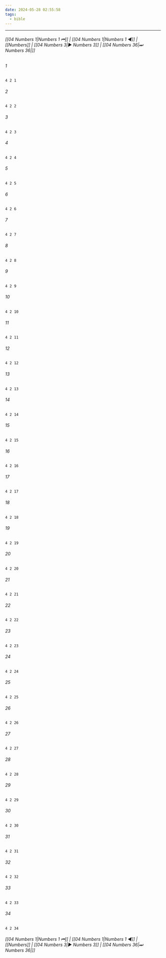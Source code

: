 ```yaml
---
date: 2024-05-28 02:55:58
tags:
  - bible
---
```

___

###### [[04 Numbers 1|Numbers 1 ⏮]] | [[04 Numbers 1|Numbers 1 ◀]] | [[Numbers]] | [[04 Numbers 3|▶ Numbers 3]] | [[04 Numbers 36|⏭ Numbers 36|]]

###### 1
``` verse
4 2 1 
```
###### 2
``` verse
4 2 2 
```
###### 3
``` verse
4 2 3 
```
###### 4
``` verse
4 2 4 
```
###### 5
``` verse
4 2 5 
```
###### 6
``` verse
4 2 6 
```
###### 7
``` verse
4 2 7 
```
###### 8
``` verse
4 2 8 
```
###### 9
``` verse
4 2 9 
```
###### 10
``` verse
4 2 10 
```
###### 11
``` verse
4 2 11 
```
###### 12
``` verse
4 2 12 
```
###### 13
``` verse
4 2 13 
```
###### 14
``` verse
4 2 14 
```
###### 15
``` verse
4 2 15 
```
###### 16
``` verse
4 2 16 
```
###### 17
``` verse
4 2 17 
```
###### 18
``` verse
4 2 18 
```
###### 19
``` verse
4 2 19 
```
###### 20
``` verse
4 2 20 
```
###### 21
``` verse
4 2 21 
```
###### 22
``` verse
4 2 22 
```
###### 23
``` verse
4 2 23 
```
###### 24
``` verse
4 2 24 
```
###### 25
``` verse
4 2 25 
```
###### 26
``` verse
4 2 26 
```
###### 27
``` verse
4 2 27 
```
###### 28
``` verse
4 2 28 
```
###### 29
``` verse
4 2 29 
```
###### 30
``` verse
4 2 30 
```
###### 31
``` verse
4 2 31 
```
###### 32
``` verse
4 2 32 
```
###### 33
``` verse
4 2 33 
```
###### 34
``` verse
4 2 34 
```

###### [[04 Numbers 1|Numbers 1 ⏮]] | [[04 Numbers 1|Numbers 1 ◀]] | [[Numbers]] | [[04 Numbers 3|▶ Numbers 3]] | [[04 Numbers 36|⏭ Numbers 36|]]

